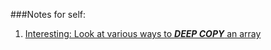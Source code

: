 ###Notes for self:
1. [Interesting: Look at various ways to ***DEEP COPY*** an array](http://stackoverflow.com/a/23536726)
